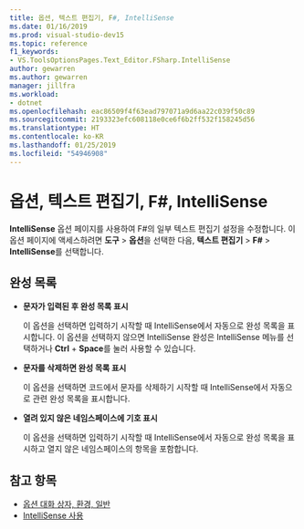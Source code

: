 ```yaml
---
title: 옵션, 텍스트 편집기, F#, IntelliSense
ms.date: 01/16/2019
ms.prod: visual-studio-dev15
ms.topic: reference
f1_keywords:
- VS.ToolsOptionsPages.Text_Editor.FSharp.IntelliSense
author: gewarren
ms.author: gewarren
manager: jillfra
ms.workload:
- dotnet
ms.openlocfilehash: eac86509f4f63ead797071a9d6aa22c039f50c89
ms.sourcegitcommit: 2193323efc608118e0ce6f6b2ff532f158245d56
ms.translationtype: HT
ms.contentlocale: ko-KR
ms.lasthandoff: 01/25/2019
ms.locfileid: "54946908"
---
```

# <a name="options-text-editor-f-intellisense"></a>옵션, 텍스트 편집기, F#, IntelliSense

**IntelliSense** 옵션 페이지를 사용하여 F#의 일부 텍스트 편집기 설정을 수정합니다. 이 옵션 페이지에 액세스하려면 **도구** > **옵션**을 선택한 다음, **텍스트 편집기** > **F#** > **IntelliSense**를 선택합니다.

## <a name="completion-lists"></a>완성 목록

- **문자가 입력된 후 완성 목록 표시**

   이 옵션을 선택하면 입력하기 시작할 때 IntelliSense에서 자동으로 완성 목록을 표시합니다. 이 옵션을 선택하지 않으면 IntelliSense 완성은 IntelliSense 메뉴를 선택하거나 **Ctrl** + **Space**를 눌러 사용할 수 있습니다.

- **문자를 삭제하면 완성 목록 표시**

   이 옵션을 선택하면 코드에서 문자를 삭제하기 시작할 때 IntelliSense에서 자동으로 관련 완성 목록을 표시합니다.

- **열려 있지 않은 네임스페이스에 기호 표시**

   이 옵션을 선택하면 입력하기 시작할 때 IntelliSense에서 자동으로 완성 목록을 표시하고 열지 않은 네임스페이스의 항목을 포함합니다.

## <a name="see-also"></a>참고 항목

- [옵션 대화 상자, 환경, 일반](../../ide/reference/general-environment-options-dialog-box.md)
- [IntelliSense 사용](../../ide/using-intellisense.md)